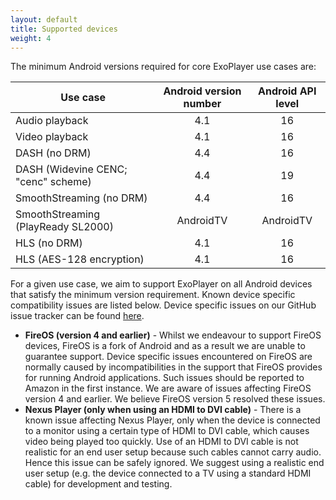 ```yaml
---
layout: default
title: Supported devices
weight: 4
---
```


The minimum Android versions required for core ExoPlayer use cases are:

| Use case | Android version number | Android API level |
|----------|:------------:|:------------:|
| Audio playback | 4.1 | 16 |
| Video playback | 4.1 | 16 |
| DASH (no DRM) | 4.4 | 16 |
| DASH (Widevine CENC; "cenc" scheme) | 4.4 | 19 |
| SmoothStreaming (no DRM) | 4.4 | 16 |
| SmoothStreaming (PlayReady SL2000) | AndroidTV | AndroidTV |
| HLS (no DRM) | 4.1 | 16 |
| HLS (AES-128 encryption) | 4.1 | 16 |

For a given use case, we aim to support ExoPlayer on all Android devices that
satisfy the minimum version requirement. Known device specific compatibility
issues are listed below. Device specific issues on our GitHub issue tracker can
be found
[here](https://github.com/google/ExoPlayer/labels/device%20specific%20issue).

* **FireOS (version 4 and earlier)** - Whilst we endeavour to support FireOS
  devices, FireOS is a fork of Android and as a result we are unable to
  guarantee support. Device specific issues encountered on FireOS are normally
  caused by incompatibilities in the support that FireOS provides for running
  Android applications. Such issues should be reported to Amazon in the first
  instance. We are aware of issues affecting FireOS version 4 and earlier. We
  believe FireOS version 5 resolved these issues.
* **Nexus Player (only when using an HDMI to DVI cable)** - There is a known
  issue affecting Nexus Player, only when the device is connected to a monitor
  using a certain type of HDMI to DVI cable, which causes video being played too
  quickly. Use of an HDMI to DVI cable is not realistic for an end user setup
  because such cables cannot carry audio. Hence this issue can be safely
  ignored. We suggest using a realistic end user setup (e.g. the device
  connected to a TV using a standard HDMI cable) for development and testing.
